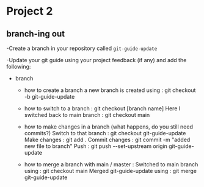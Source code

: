 # Project 2

## branch-ing out

-Create a branch in your repository called `git-guide-update`

-Update your git guide using your project feedback (if any) and add the following:

- branch
  - how to create a branch
    a new branch is created using :  git checkout -b git-guide-update
  - how to switch to a branch :        git checkout [branch name]
    Here I switched back to main branch : git checkout main

  - how to make changes in a branch (what happens, do you still need commits?)
    Switch to that branch :     git checkout git-guide-update
    Make changes :              git add .
    Commit changes :            git commit -m "added new file to branch"
    Push :                      git push  --set-upstream origin git-guide-update

  - how to merge a branch with main / master :
    Switched to main branch  using  : git checkout main
    Merged git-guide-update using : git merge git-guide-update

